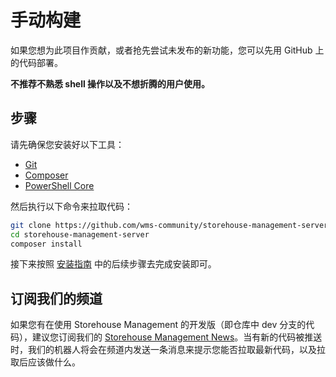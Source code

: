 # 手动构建

如果您想为此项目作贡献，或者抢先尝试未发布的新功能，您可以先用 GitHub 上的代码部署。

**不推荐不熟悉 shell 操作以及不想折腾的用户使用。**

## 步骤

请先确保您安装好以下工具：

- [Git](https://git-scm.org)
- [Composer](https://getcomposer.org)
- [PowerShell Core](https://github.com/PowerShell/PowerShell#get-powershell)

然后执行以下命令来拉取代码：

```bash
git clone https://github.com/wms-community/storehouse-management-server.git
cd storehouse-management-server
composer install
```

接下来按照 [安装指南](/zh-cn/install.md) 中的后续步骤去完成安装即可。

## 订阅我们的频道

如果您有在使用 Storehouse Management 的开发版（即仓库中 dev 分支的代码），建议您订阅我们的 [Storehouse Management News](https://t.me/storehouse_management_news)。当有新的代码被推送时，我们的机器人将会在频道内发送一条消息来提示您能否拉取最新代码，以及拉取后应该做什么。
